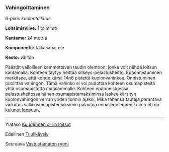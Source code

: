 ### Vahingoittaminen

*6-piirin kuolontaikuus*

**Loitsimisviive:** 1 toiminto

**Kantama:** 24 metriä

**Komponentit:** taikasana, ele

**Kesto:** välitön

Päästät valloilleen kammottavan taudin olentoon, jonka voit nähdä loitsun kantamalla. Kohteen täytyy heittää sitkeys-pelastusheitto. Epäonnistuminen merkitsee, että kohde kärsii 14n6 pistettä kuolonvahinkoa. Onnistuminen puolittaa vahingon. Tämä vahinko ei voi pudottaa kohteen osumapisteitä yhtä osumapistettä matalammalle. Kohteen epäonnistuessa pelastusheitossa hänen osumapistemaksiminsa laskee kärsityn kuolonvahingon verran yhden tunnin ajaksi. Mikä tahansa tauteja parantava vaikutus sallii osumapistemaksimin palautua ennalleen ennen kuin tunti on kulunut loppuun.

---

Ylätaso [Kuudennen piirin loitsut](6_piirin_loitsut)

Edellinen [Tuulikävely](Tuulikävely)

Seuraava [Vastustamaton rytmi](Vastustamaton_rytmi)

